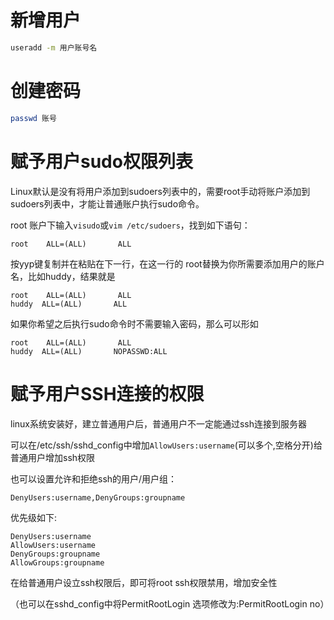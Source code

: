 # 新增用户
```bash
useradd -m 用户账号名
```
# 创建密码
```bash
passwd 账号
```
# 赋予用户sudo权限列表
Linux默认是没有将用户添加到sudoers列表中的，需要root手动将账户添加到sudoers列表中，才能让普通账户执行sudo命令。

root 账户下输入`visudo`或`vim /etc/sudoers`，找到如下语句： 
```
root    ALL=(ALL)       ALL
```
按yyp键复制并在粘贴在下一行，在这一行的 root替换为你所需要添加用户的账户名，比如huddy，结果就是
```
root    ALL=(ALL)       ALL 
huddy  ALL=(ALL)       ALL
```

如果你希望之后执行sudo命令时不需要输入密码，那么可以形如
```
root    ALL=(ALL)       ALL 
huddy  ALL=(ALL)       NOPASSWD:ALL
```
# 赋予用户SSH连接的权限
linux系统安装好，建立普通用户后，普通用户不一定能通过ssh连接到服务器 
 
可以在/etc/ssh/sshd_config中增加`AllowUsers:username`(可以多个,空格分开)给普通用户增加ssh权限 
 
也可以设置允许和拒绝ssh的用户/用户组： 
```
DenyUsers:username,DenyGroups:groupname  
```

优先级如下:

    DenyUsers:username 
    AllowUsers:username 
    DenyGroups:groupname 
    AllowGroups:groupname 
 
在给普通用户设立ssh权限后，即可将root ssh权限禁用，增加安全性

（也可以在sshd_config中将PermitRootLogin 选项修改为:PermitRootLogin no）
